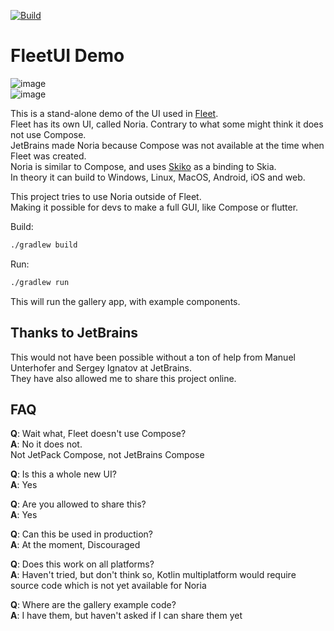 [![Build](https://github.com/eirikb/FleetUI/actions/workflows/build.yml/badge.svg)](https://github.com/eirikb/FleetUI/actions/workflows/build.yml)

# FleetUI Demo
![image](https://user-images.githubusercontent.com/241706/201476692-be4520c9-9cb9-45fa-b556-d2e3fc6de2bb.png)  
![image](https://user-images.githubusercontent.com/241706/201476698-9276d762-0fad-49d5-91ac-c9be41792446.png)

This is a stand-alone demo of the UI used in [Fleet](https://www.jetbrains.com/fleet).  
Fleet has its own UI, called Noria. Contrary to what some might think it does not use Compose.  
JetBrains made Noria because Compose was not available at the time when Fleet was created.  
Noria is similar to Compose, and uses [Skiko](https://github.com/JetBrains/skiko) as a binding to Skia.  
In theory it can build to Windows, Linux, MacOS, Android, iOS and web.

This project tries to use Noria outside of Fleet.  
Making it possible for devs to make a full GUI, like Compose or flutter.

Build:

```bash
./gradlew build
```

Run:

```bash
./gradlew run
```

This will run the gallery app, with example components.

## Thanks to JetBrains

This would not have been possible without a ton of help from Manuel Unterhofer and Sergey Ignatov at JetBrains.  
They have also allowed me to share this project online.

## FAQ

**Q**: Wait what, Fleet doesn't use Compose?  
**A**: No it does not.  
Not JetPack Compose, not JetBrains Compose

**Q**: Is this a whole new UI?  
**A**: Yes

**Q**: Are you allowed to share this?  
**A**: Yes

**Q**: Can this be used in production?  
**A**: At the moment, Discouraged

**Q**: Does this work on all platforms?  
**A**: Haven't tried, but don't think so, Kotlin multiplatform would require source code which is not yet available for
Noria

**Q**: Where are the gallery example code?  
**A**: I have them, but haven't asked if I can share them yet
